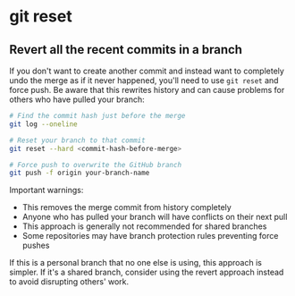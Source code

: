 # git reset

## Revert all the recent commits in a branch

If you don't want to create another commit and instead want to completely undo the merge as if it never happened, you'll need to use `git reset` and force push. Be aware that this rewrites history and can cause problems for others who have pulled your branch:

```bash
# Find the commit hash just before the merge
git log --oneline

# Reset your branch to that commit
git reset --hard <commit-hash-before-merge>

# Force push to overwrite the GitHub branch
git push -f origin your-branch-name
```

Important warnings:

- This removes the merge commit from history completely
- Anyone who has pulled your branch will have conflicts on their next pull
- This approach is generally not recommended for shared branches
- Some repositories may have branch protection rules preventing force pushes

If this is a personal branch that no one else is using, this approach is simpler. If it's a shared branch, consider using the revert approach instead to avoid disrupting others' work.
